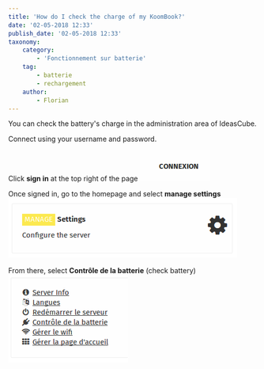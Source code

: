 ```yaml
---
title: 'How do I check the charge of my KoomBook?'
date: '02-05-2018 12:33'
publish_date: '02-05-2018 12:33'
taxonomy:
    category:
        - 'Fonctionnement sur batterie'
    tag:
        - batterie
        - rechargement
    author:
        - Florian
---
```


You can check the battery's charge in the administration area of IdeasCube.

Connect using your username and password. 

Click **sign in** at the top right of the page
![](Capture%20du%202018-01-24%2011-15-31.png)

Once signed in, go to the homepage and select **manage settings**
![](Capture%20du%202018-01-24%2011-14-16.png)

From there, select **Contrôle de la batterie** (check battery)
![](Capture%20du%202018-01-24%2011-14-27.png)